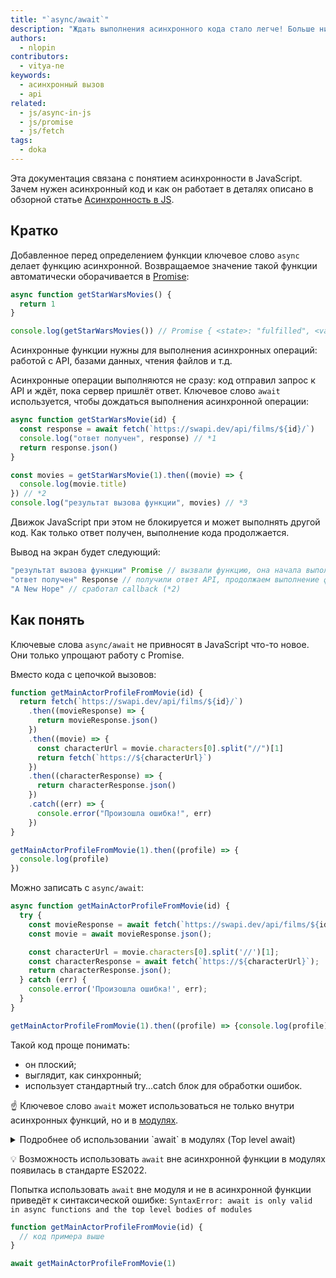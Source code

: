 ```yaml
---
title: "`async/await`"
description: "Ждать выполнения асинхронного кода стало легче! Больше никаких колбэков и промисов, только новые ключевые слова."
authors:
  - nlopin
contributors:
  - vitya-ne
keywords:
  - асинхронный вызов
  - api
related:
  - js/async-in-js
  - js/promise
  - js/fetch
tags:
  - doka
---
```


Эта документация связана с понятием асинхронности в JavaScript. Зачем нужен асинхронный код и как он работает в деталях описано в обзорной статье [Асинхронность в JS](/js/async-in-js/).

## Кратко

Добавленное перед определением функции ключевое слово `async` делает функцию асинхронной. Возвращаемое значение такой функции автоматически оборачивается в [Promise](/js/promise/):

```js
async function getStarWarsMovies() {
  return 1
}

console.log(getStarWarsMovies()) // Promise { <state>: "fulfilled", <value>: 1 }
```

Асинхронные функции нужны для выполнения асинхронных операций: работой с API, базами данных, чтения файлов и т.д.

Асинхронные операции выполняются не сразу: код отправил запрос к API и ждёт, пока сервер пришлёт ответ. Ключевое слово `await` используется, чтобы дождаться выполнения асинхронной операции:

```js
async function getStarWarsMovie(id) {
  const response = await fetch(`https://swapi.dev/api/films/${id}/`)
  console.log("ответ получен", response) // *1
  return response.json()
}

const movies = getStarWarsMovie(1).then((movie) => {
  console.log(movie.title)
}) // *2
console.log("результат вызова функции", movies) // *3
```

Движок JavaScript при этом не блокируется и может выполнять другой код. Как только ответ получен, выполнение кода продолжается.

Вывод на экран будет следующий:

```js
"результат вызова функции" Promise // вызвали функцию, она начала выполнять асинхронную операцию и вернула Promise (*3)
"ответ получен" Response // получили ответ API, продолжаем выполнение функции (*1)
"A New Hope" // сработал callback (*2)
```

## Как понять

Ключевые слова `async/await` не привносят в JavaScript что-то новое. Они только упрощают работу с Promise.

Вместо кода с цепочкой вызовов:

```js
function getMainActorProfileFromMovie(id) {
  return fetch(`https://swapi.dev/api/films/${id}/`)
    .then((movieResponse) => {
      return movieResponse.json()
    })
    .then((movie) => {
      const characterUrl = movie.characters[0].split("//")[1]
      return fetch(`https://${characterUrl}`)
    })
    .then((characterResponse) => {
      return characterResponse.json()
    })
    .catch((err) => {
      console.error("Произошла ошибка!", err)
    })
}

getMainActorProfileFromMovie(1).then((profile) => {
  console.log(profile)
})
```

Можно записать с `async/await`:

```js
async function getMainActorProfileFromMovie(id) {
  try {
    const movieResponse = await fetch(`https://swapi.dev/api/films/${id}/`);
    const movie = await movieResponse.json();

    const characterUrl = movie.characters[0].split('//')[1];
    const characterResponse = await fetch(`https://${characterUrl}`);
    return characterResponse.json();
  } catch (err) {
    console.error('Произошла ошибка!', err);
  }
}

getMainActorProfileFromMovie(1).then((profile) => {console.log(profile)});
```

Такой код проще понимать:

- он плоский;
- выглядит, как синхронный;
- использует стандартный try...catch блок для обработки ошибок.

☝️ Ключевое слово `await` может использоваться не только внутри асинхронных функций, но и в [модулях](/js/modules/).

<details>
  <summary>
    Подробнее об использовании `await` в модулях (Top level await)
  </summary>
  Определение данных в дочернем модуле с использованием `await` позволяет родительскому модулю ожидать окончания загрузки асинхронных данных, при этом загрузка других дочерних модулей не блокируется.

  Допустим у нас есть модуль `Parent.mjs` импортирующий данные из модулей `Child.mjs`:

  ```js
  // Parent.mjs

  import {data} from './Child.mjs'

  console.log('Parent:', data)
  ```

  Модуль `Child.mjs` экспортирует данные, полученные асинхронно:

  ```js
  // Child.mjs

  // пример асинхронной функции возвращающий Promise
  const promise = fetch('https://dummyjson.com/products/1').then(res => res.json());

  export const data = await promise
  ```

  При запуске `Parent.mjs` будет ожидать завершения асинхронной операции.

</details>

💡 Возможность использовать `await` вне асинхронной функции в модулях появилась в стандарте ES2022.

Попытка использовать `await` вне модуля и не в асинхронной функции приведёт к синтаксической ошибке:
`SyntaxError: await is only valid in async functions and the top level bodies of modules`

```js
function getMainActorProfileFromMovie(id) {
  // код примера выше
}

await getMainActorProfileFromMovie(1)
```
